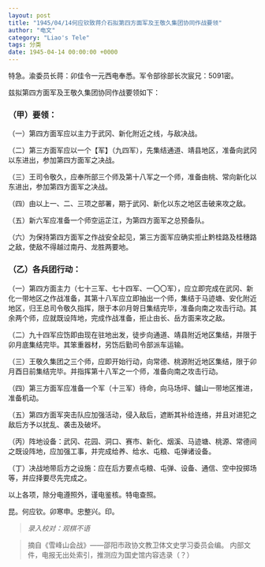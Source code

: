 ```yaml
---
layout: post
title: "1945/04/14何应钦致蒋介石拟第四方面军及王敬久集团协同作战要领"
author: "电文"
category: "Liao's Tele"
tags: 分类
date: 1945-04-14 00:00:00 +0000
---
```


特急。渝委员长蒋：卯佳令一元西电奉悉。军令部徐部长次宸兄：5091密。

兹拟第四方面军及王敬久集团协同作战要领如下：

### （甲）要领：

（一）第四方面军应以主力于武冈、新化附近之线，与敌决战。

（二）第三方面军应以一个【军】（九四军），先集结通道、靖县地区，准备向武冈以东进出，参加第四方面军之决战。

（三）王司令敬久，应奉所部三个师及第十八军之一个师，准备由桃、常向新化以东进出，参加第四方面军之决战。

（四）由以上一、二、三项之部署，期于武冈、新化以东之地区击破来攻之敌。

（五）新六军应准备一个师空运芷江，为第四方面军之总预备队。

（六）为保持第四方面军之作战安全起见，第三方面军应确实拒止黔桂路及桂穗路之敌，使敌不得越过南丹、龙胜两要地。

### （乙）各兵团行动：

（一）第四方面主力（七十三军、七十四军、一〇〇军），应立即完成在武冈、新化一带地区之作战准备，其第十八军应立即抽出一个师，集结于马迹塘、安化附近地区，归王总司令敬久指挥，限于本卯月哿日集结完毕，准备向南之攻击行动。其余两个师，应就既设阵地，完成作战准备，拒止由长、岳方面来攻之敌。

（二）九十四军应饬即由现在驻地出发，徒步向通道、靖县附近地区集结，并限于卯月底集结完毕。其笨重器材，另饬后勤司令部派车运输。

（三）王敬久集团之三个师，应即开始行动，向常德、桃源附近地区集结，限于卯月酉日前集结完毕。并指挥第十八军之一个师，准备向南之攻击行动。

（四）第三方面军应准备一个军（十三军）待命，向马场坪、鑪山一带地区推进，准备机动。

（五）第四方面军突击队应加强活动，侵入敌后，遮断其补给连络，并且对进犯之敌后方予以扰乱、袭击及破坏。

（丙）阵地设备：武冈、花园、洞口、赛市、新化、烟溪、马迹塘、桃源、常德间之既设阵地，应加强工事，并完成给养、给水、屯粮、屯弹诸设备。

（丁）决战地带后方之设施：应在后方要点屯粮、屯弹、设备、通信、空中投掷场等，并应择要尽先完成之。

以上各项，除分电遵照外，谨电鉴核。特电查照。

昆。何应钦。卯寒申。忠整兴。印。



>*录入校对：观棋不语*


> 摘自《雪峰山会战》——邵阳市政协文教卫体文史学习委员会编。
> 内部文件，电报无出处索引，推测应为国史馆内容选录（？）